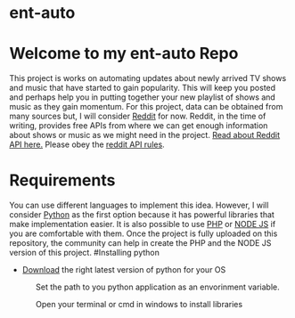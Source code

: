 # ent-auto
# Welcome to my ent-auto Repo

This project is works on automating updates about newly arrived TV shows and music that have started to gain popularity. This will keep you posted and perhaps help you in putting together your new playlist of shows and music as they gain momentum. For this project, data can be obtained from many sources but, I will consider <a href="https://www.reddit.com/">Reddit</a> for now. Reddit, in the time of writing, provides free APIs from where we can get enough information about shows or music as we might need in the project. <a href="https://www.reddit.com/dev/api/">Read about Reddit API here.</a> Please obey the <a href="https://github.com/reddit-archive/reddit/wiki/API">reddit API rules</a>.

# Requirements
You can use different languages to implement this idea. However, I will consider <a href="https://www.python.org/">Python</a> as the first option because it has powerful libraries that make implementation easier. It is also possible to use <a href="https://www.php.net/">PHP</a> or <a href="https://nodejs.org/en/">NODE JS</a> if you are comfortable with them. Once the project is fully uploaded on this repository, the community can help in create the PHP and the NODE JS version of this project.
#Installing python
<ul>
    <li>
      <a href="https://www.python.org/downloads/">Download</a> the right latest version of python for your OS
  </li>
  <ul>
      Set the path to you python application as an envorinment variable.
  </ul>
  <ul>
      Open your terminal or cmd in windows to install libraries
  </ul>
</ul>

